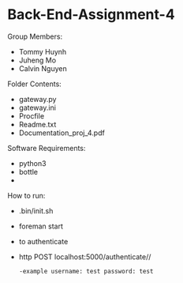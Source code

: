 # Back-End-Assignment-4

Group Members:
   - Tommy Huynh
   - Juheng Mo
   - Calvin Nguyen

Folder Contents:
   - gateway.py
   - gateway.ini
   - Procfile
   - Readme.txt
   - Documentation_proj_4.pdf

Software Requirements:
   - python3 
   - bottle
   - 
   
How to run:
   - .bin/init.sh
   - foreman start
   - to authenticate
   - http POST localhost:5000/authenticate/<username>/<password>
         
         -example username: test password: test

